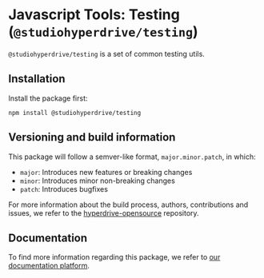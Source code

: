 # Javascript Tools: Testing (`@studiohyperdrive/testing`)

`@studiohyperdrive/testing` is a set of common testing utils.

## Installation

Install the package first:

```shell
npm install @studiohyperdrive/testing
```

## Versioning and build information

This package will follow a semver-like format, `major.minor.patch`, in which:

-   `major`: Introduces new features or breaking changes
-   `minor`: Introduces minor non-breaking changes
-   `patch`: Introduces bugfixes 

For more information about the build process, authors, contributions and issues, we refer to the [hyperdrive-opensource](https://github.com/studiohyperdrive/hyperdrive-opensource) repository.

## Documentation

To find more information regarding this package, we refer to [our documentation platform](https://open-source.studiohyperdrive.be/docs/javascript/testing/introduction).
